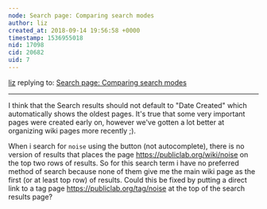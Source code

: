 ```yaml
---
node: Search page: Comparing search modes
author: liz
created_at: 2018-09-14 19:56:58 +0000
timestamp: 1536955018
nid: 17098
cid: 20682
uid: 7
---
```




[liz](../profile/liz) replying to: [Search page: Comparing search modes](../notes/milaaraujo/09-12-2018/search-page-comparing-search-modes)

----
I think that the Search results should not default to "Date Created" which automatically shows the oldest pages. It's true that some very important pages were created early on, however we've gotten a lot better at organizing wiki pages more recently ;). 

When i search for `noise` using the button (not autocomplete), there is no version of results that places the page https://publiclab.org/wiki/noise on the top two rows of results. So for this search term i have no preferred method of search because none of them give me the main wiki page as the first (or at least top row) of results. Could this be fixed by putting a direct link to a tag page https://publiclab.org/tag/noise at the top of the search results page?